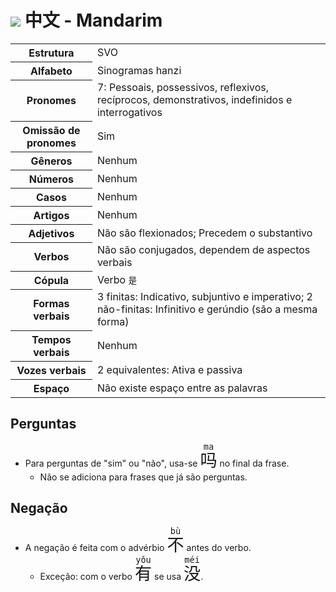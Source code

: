 # <img src="https://flagsapi.com/CN/flat/32.png"> 中文 - Mandarim

<table>
    <tr>
        <th>Estrutura</th>
        <td>SVO</td>
    </tr>
    <tr>
        <th>Alfabeto</th>
        <td>Sinogramas hanzi</td>
    </tr>
    <tr>
        <th>Pronomes</th>
        <td>7: Pessoais, possessivos, reflexivos, recíprocos, demonstrativos, indefinidos e interrogativos</td>
    </tr>
    <tr>
        <th>Omissão de pronomes</th>
        <td>Sim</td>
    </tr>
    <tr>
        <th>Gêneros</th>
        <td>Nenhum</td>
    </tr>
    <tr>
        <th>Números</th>
        <td>Nenhum</td>
    </tr>
    <tr>
        <th>Casos</th>
        <td>Nenhum</td>
    </tr>
    <tr>
        <th>Artigos</th>
        <td>Nenhum</td>
    </tr>
    <tr>
        <th>Adjetivos</th>
        <td>Não são flexionados; Precedem o substantivo</td>
    </tr>
    <tr>
        <th>Verbos</th>
        <td>Não são conjugados, dependem de aspectos verbais</td>
    </tr>
    <tr>
        <th>Cópula</th>
        <td>Verbo <code>是</code></td>
    </tr>
    <tr>
        <th>Formas verbais</th>
        <td>3 finitas: Indicativo, subjuntivo e imperativo; 2 não-finitas: Infinitivo e gerúndio (são a mesma forma)</td>
    </tr>
    <tr>
        <th>Tempos verbais</th>
        <td>Nenhum</td>
    </tr>
    <tr>
        <th>Vozes verbais</th>
        <td>2 equivalentes: Ativa e passiva</td>
    </tr>
    <tr>
        <th>Espaço</th>
        <td>Não existe espaço entre as palavras</td>
    </tr>
</table>

## Perguntas

-   Para perguntas de "sim" ou "não", usa-se <font size="6"><code><ruby>吗<rt>ma</rt></ruby></code></font> no final da frase.
    -   Não se adiciona para frases que já são perguntas.

## Negação

-   A negação é feita com o advérbio <font size="6"><code><ruby>不<rt>bù</rt></ruby></code></font> antes do verbo.
    -   Exceção: com o verbo <font size="6"><code><ruby>有<rt>yǒu</rt></ruby></code></font> se usa <font size="6"><code><ruby>没<rt>méi</rt></ruby></code></font>.
